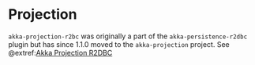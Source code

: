 # Projection

`akka-projection-r2bc` was originally a part of the `akka-persistence-r2dbc` plugin but has since 1.1.0 moved to the `akka-projection` project. See @extref:[Akka Projection R2DBC](akka-projection:r2dbc.html)

